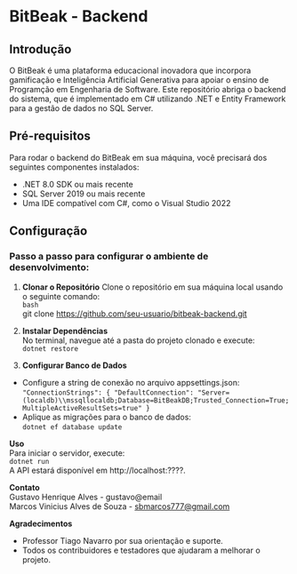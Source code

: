 # BitBeak - Backend

## Introdução
O BitBeak é uma plataforma educacional inovadora que incorpora gamificação e Inteligência Artificial Generativa para apoiar o ensino de Programção em Engenharia de Software. Este repositório abriga o backend do sistema, que é implementado em C# utilizando .NET e Entity Framework para a gestão de dados no SQL Server.

## Pré-requisitos
Para rodar o backend do BitBeak em sua máquina, você precisará dos seguintes componentes instalados:
- .NET 8.0 SDK ou mais recente
- SQL Server 2019 ou mais recente
- Uma IDE compatível com C#, como o Visual Studio 2022

## Configuração  

### Passo a passo para configurar o ambiente de desenvolvimento:  

1. **Clonar o Repositório**
  Clone o repositório em sua máquina local usando o seguinte comando:  
  ```bash```  
  git clone https://github.com/seu-usuario/bitbeak-backend.git  

2. **Instalar Dependências**  
  No terminal, navegue até a pasta do projeto clonado e execute:  
  ```dotnet restore ```  
 
3. **Configurar Banco de Dados**  
  - Configure a string de conexão no arquivo appsettings.json:  
  ``` "ConnectionStrings": { "DefaultConnection": "Server=(localdb)\\mssqllocaldb;Database=BitBeakDB;Trusted_Connection=True;MultipleActiveResultSets=true" } ```  
  - Aplique as migrações para o banco de dados:  
  ```dotnet ef database update```  

**Uso**  
  Para iniciar o servidor, execute:  
  ```dotnet run```  
  A API estará disponível em http://localhost:????.  

**Contato**  
  Gustavo Henrique Alves - gustavo@email  
  Marcos Vinicius Alves de Souza - sbmarcos777@gmail.com  

**Agradecimentos**  
  - Professor Tiago Navarro por sua orientação e suporte.  
  - Todos os contribuidores e testadores que ajudaram a melhorar o projeto.  
